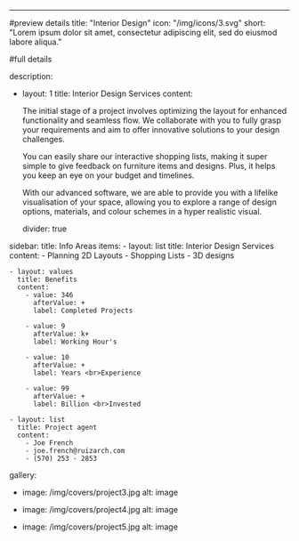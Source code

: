 ---
#preview details
title: "Interior Design"
icon: "/img/icons/3.svg"
short: "Lorem ipsum dolor sit amet, consectetur adipiscing elit, sed do eiusmod labore aliqua."

#full details

description:
  - layout: 1
    title: Interior Design Services
    content:
      <p>The initial stage of a project involves optimizing the layout for enhanced functionality and seamless flow. We collaborate with you to fully grasp your requirements and aim to offer innovative solutions to your design challenges.</p>
      <p>You can easily share our interactive shopping lists, making it super simple to give feedback on furniture items and designs. Plus, it helps you keep an eye on your budget and timelines.</p>
      <p>With our advanced software, we are able to provide you with a lifelike visualisation of your space, allowing you to explore a range of design options, materials, and colour schemes in a hyper realistic visual.</p>
    divider: true

sidebar:
  title: Info Areas
  items:
    - layout: list
      title: Interior Design Services
      content:
        - Planning 2D Layouts
        - Shopping Lists
        - 3D designs

    - layout: values
      title: Benefits
      content:
        - value: 346
          afterValue: +
          label: Completed Projects
        
        - value: 9
          afterValue: k+
          label: Working Hour's

        - value: 10
          afterValue: +
          label: Years <br>Experience
        
        - value: 99
          afterValue: +
          label: Billion <br>Invested

    - layout: list
      title: Project agent
      content:
        - Joe French
        - joe.french@ruizarch.com
        - (570) 253 - 2853

gallery:
  - image: /img/covers/project3.jpg
    alt: image

  - image: /img/covers/project4.jpg
    alt: image

  - image: /img/covers/project5.jpg
    alt: image
